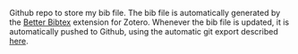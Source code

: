 Github repo to store my bib file.
The bib file is automatically generated by the [Better Bibtex](https://retorque.re/zotero-better-bibtex/) extension for Zotero.
Whenever the bib file is updated, it is automatically pushed to Github, using the automatic git export described [here](https://retorque.re/zotero-better-bibtex/exporting/auto/).
